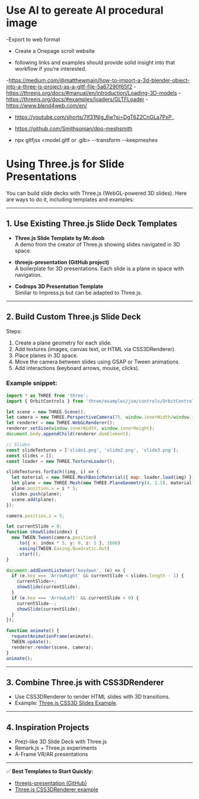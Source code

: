 

# Use AI to gereate AI procedural image
-Export to web format
- Create a Onepage scroll website

- following links and examples should provide solid insight into that workflow if you're interested.

-https://medium.com/@matthewmain/how-to-import-a-3d-blender-object-into-a-three-js-project-as-a-gltf-file-5a67290f65f2
-https://threejs.org/docs/#manual/en/introduction/Loading-3D-models
-https://threejs.org/docs/#examples/loaders/GLTFLoader
-https://www.blend4web.com/en/

- https://youtube.com/shorts/7lf31NIg_6w?si=DgT6Z2CnGLa7PxP_

- https://github.com/Smithsonian/dpo-meshsmith

- npx gltfjsx <model.gltf or .glb> --transform --keepmeshes



# Using Three.js for Slide Presentations

You can build slide decks with Three.js (WebGL-powered 3D slides). 
Here are ways to do it, including templates and examples:

---

## 1. Use Existing Three.js Slide Deck Templates

- **Three.js Slide Template by Mr.doob**  
  A demo from the creator of Three.js showing slides navigated in 3D space.

- **threejs-presentation (GitHub project)**  
  A boilerplate for 3D presentations. Each slide is a plane in space with navigation.

- **Codrops 3D Presentation Template**  
  Similar to Impress.js but can be adapted to Three.js.

---

## 2. Build Custom Three.js Slide Deck

Steps:
1. Create a plane geometry for each slide.
2. Add textures (images, canvas text, or HTML via CSS3DRenderer).
3. Place planes in 3D space.
4. Move the camera between slides using GSAP or Tween animations.
5. Add interactions (keyboard arrows, mouse, clicks).

### Example snippet:

```js
import * as THREE from 'three';
import { OrbitControls } from 'three/examples/jsm/controls/OrbitControls.js';

let scene = new THREE.Scene();
let camera = new THREE.PerspectiveCamera(75, window.innerWidth/window.innerHeight, 0.1, 1000);
let renderer = new THREE.WebGLRenderer();
renderer.setSize(window.innerWidth, window.innerHeight);
document.body.appendChild(renderer.domElement);

// Slides
const slideTextures = ['slide1.png', 'slide2.png', 'slide3.png'];
const slides = [];
const loader = new THREE.TextureLoader();

slideTextures.forEach((img, i) => {
  let material = new THREE.MeshBasicMaterial({ map: loader.load(img) });
  let plane = new THREE.Mesh(new THREE.PlaneGeometry(4, 2.5), material);
  plane.position.x = i * 5;
  slides.push(plane);
  scene.add(plane);
});

camera.position.z = 5;

let currentSlide = 0;
function showSlide(index) {
  new TWEEN.Tween(camera.position)
    .to({ x: index * 5, y: 0, z: 5 }, 1000)
    .easing(TWEEN.Easing.Quadratic.Out)
    .start();
}

document.addEventListener('keydown', (e) => {
  if (e.key === 'ArrowRight' && currentSlide < slides.length - 1) {
    currentSlide++;
    showSlide(currentSlide);
  }
  if (e.key === 'ArrowLeft' && currentSlide > 0) {
    currentSlide--;
    showSlide(currentSlide);
  }
});

function animate() {
  requestAnimationFrame(animate);
  TWEEN.update();
  renderer.render(scene, camera);
}
animate();
```

---

## 3. Combine Three.js with CSS3DRenderer

- Use CSS3DRenderer to render HTML slides with 3D transitions.
- Example: [Three.js CSS3D Slides Example](https://threejs.org/examples/?q=css#css3d_periodictable).

---

## 4. Inspiration Projects

- Prezi-like 3D Slide Deck with Three.js  
- Remark.js + Three.js experiments  
- A-Frame VR/AR presentations

---

✅ **Best Templates to Start Quickly:**
- [threejs-presentation (GitHub)](https://github.com/fibo/threejs-presentation)  
- [Three.js CSS3DRenderer example](https://threejs.org/examples/?q=css#css3d_periodictable)  
